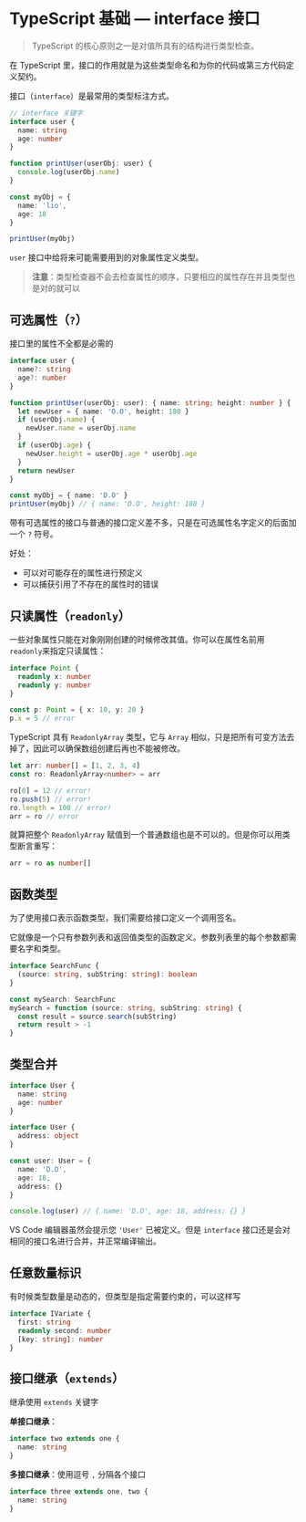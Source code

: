 # TypeScript 基础 — interface 接口

> TypeScript 的核心原则之一是对值所具有的结构进行类型检查。

在 TypeScript 里，接口的作用就是为这些类型命名和为你的代码或第三方代码定义契约。

接口（`interface`）是最常用的类型标注方式。

```ts
// interface 关键字
interface user {
  name: string
  age: number
}

function printUser(userObj: user) {
  console.log(userObj.name)
}

const myObj = {
  name: 'lio',
  age: 18
}

printUser(myObj)
```

`user` 接口中给将来可能需要用到的对象属性定义类型。

> **注意**：类型检查器不会去检查属性的顺序，只要相应的属性存在并且类型也是对的就可以

## 可选属性（`?`）

接口里的属性不全都是必需的

```ts
interface user {
  name?: string
  age?: number
}

function printUser(userObj: user): { name: string; height: number } {
  let newUser = { name: 'O.O', height: 180 }
  if (userObj.name) {
    newUser.name = userObj.name
  }
  if (userObj.age) {
    newUser.height = userObj.age * userObj.age
  }
  return newUser
}

const myObj = { name: 'D.O' }
printUser(myObj) // { name: 'D.O', height: 180 }
```

带有可选属性的接口与普通的接口定义差不多，只是在可选属性名字定义的后面加一个 `?` 符号。

好处：

- 可以对可能存在的属性进行预定义
- 可以捕获引用了不存在的属性时的错误

## 只读属性（`readonly`）

一些对象属性只能在对象刚刚创建的时候修改其值。你可以在属性名前用 `readonly`来指定只读属性：

```ts
interface Point {
  readonly x: number
  readonly y: number
}

const p: Point = { x: 10, y: 20 }
p.x = 5 // error
```

TypeScript 具有 `ReadonlyArray` 类型，它与 `Array` 相似，只是把所有可变方法去掉了，因此可以确保数组创建后再也不能被修改。

```ts
let arr: number[] = [1, 2, 3, 4]
const ro: ReadonlyArray<number> = arr

ro[0] = 12 // error!
ro.push(5) // error!
ro.length = 100 // error!
arr = ro // error
```

就算把整个 `ReadonlyArray` 赋值到一个普通数组也是不可以的。但是你可以用类型断言重写：

```ts
arr = ro as number[]
```

## 函数类型

为了使用接口表示函数类型，我们需要给接口定义一个调用签名。

它就像是一个只有参数列表和返回值类型的函数定义。参数列表里的每个参数都需要名字和类型。

```ts
interface SearchFunc {
  (source: string, subString: string): boolean
}

const mySearch: SearchFunc
mySearch = function (source: string, subString: string) {
  const result = source.search(subString)
  return result > -1
}
```

## 类型合并

```ts
interface User {
  name: string
  age: number
}

interface User {
  address: object
}

const user: User = {
  name: 'D.O',
  age: 18,
  address: {}
}

console.log(user) // { name: 'D.O', age: 18, address: {} }
```

VS Code 编辑器虽然会提示您 `'User'` 已被定义。但是 `interface` 接口还是会对相同的接口名进行合并，并正常编译输出。

## 任意数量标识

有时候类型数量是动态的，但类型是指定需要约束的，可以这样写

```ts
interface IVariate {
  first: string
  readonly second: number
  [key: string]: number
}
```

## 接口继承（`extends`）

继承使用 `extends` 关键字

**单接口继承**：

```ts
interface two extends one {
  name: string
}
```

**多接口继承**：使用逗号 `,` 分隔各个接口

```ts
interface three extends one, two {
  name: string
}
```
